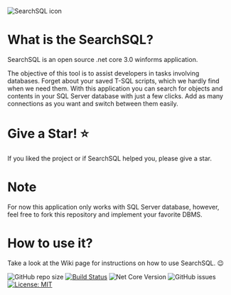 ![SearchSQL icon](https://github.com/fernando-goncalves92/SearchSQL/blob/master/SearchSQL/images/icons/searchSQL.ico) 

What is the SearchSQL?
=====================
SearchSQL is an open source .net core 3.0 winforms application.

The objective of this tool is to assist developers in tasks involving databases. Forget about your saved T-SQL scripts, which we hardly find when we need them. With this application you can search for objects and contents in your SQL Server database with just a few clicks. Add as many connections as you want and switch between them easily.

Give a Star! ⭐
=====================
If you liked the project or if SearchSQL helped you, please give a star.

Note
=====================
For now this application only works with SQL Server database, however, feel free to fork this repository and implement your favorite DBMS.

How to use it?
=====================
Take a look at the Wiki page for instructions on how to use SearchSQL. 😉

![GitHub repo size](https://img.shields.io/github/repo-size/fernando-goncalves92/SearchSQL) 
[![Build Status](https://img.shields.io/appveyor/ci/thiagoloureiro/netcore-jwt-integrator-extension/master.svg)](https://ci.appveyor.com/project/thiagoloureiro/netcore-jwt-integrator-extension)
![Net Core Version](https://img.shields.io/badge/.net%20core-3.0-blueviolet)
![GitHub issues](https://img.shields.io/github/issues/fernando-goncalves92/SearchSQL)
[![License: MIT](https://img.shields.io/badge/License-MIT-yellow.svg)](https://opensource.org/licenses/MIT)
